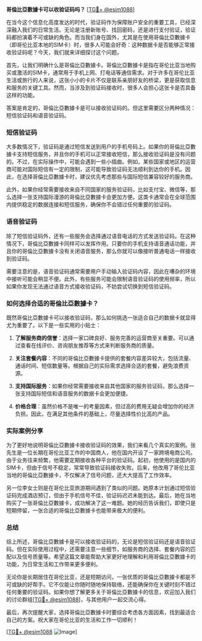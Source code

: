 **哥倫比亞數據卡可以收验证码吗？** [[TG💪+ @esim1088](https://t.me/s/esim1088)]

在当今这个信息化高度发达的时代，验证码作为保障账户安全的重要工具，已经深深融入我们的日常生活。无论是注册新账号、找回密码，还是进行支付验证，验证码都扮演着不可或缺的角色。而当我们身在国外，尤其是在使用哥倫比亞數據卡（即哥伦比亚本地的SIM卡）时，很多人可能会好奇：这种数据卡是否能够正常接收验证码呢？今天，我们就来详细探讨这个问题。

首先，让我们明确什么是哥倫比亞數據卡。哥倫比亞數據卡是指在哥伦比亚当地购买或激活的SIM卡，通常用于手机上网、打电话等通信需求。对于许多在哥伦比亚生活或旅行的人来说，这张小小的卡片不仅是联系亲朋好友的桥梁，更是获取信息和服务的关键工具。然而，当涉及到验证码接收时，很多人会担心这张卡是否具备这样的功能。

答案是肯定的，哥倫比亞數據卡是可以接收验证码的。但这里需要区分两种情况：短信验证码和语音验证码。

### 短信验证码

大多数情况下，验证码是通过短信发送到用户的手机号码上。如果你的哥倫比亞數據卡支持短信服务，并且你的手机可以正常接收短信，那么接收验证码是没有问题的。不过，在实际操作中，可能会遇到一些小插曲。例如，某些国家或地区的运营商可能对国际短信有一定的限制，这可能导致验证码无法顺利到达你的手机。因此，在选择哥倫比亞數據卡时，建议优先考虑那些与国际短信兼容较好的服务商。

此外，如果你经常需要接收来自不同国家的服务验证码，比如支付宝、微信等，那么选择一张支持国际漫游的哥倫比亞數據卡会更加方便。这类卡通常会在全球范围内提供稳定的数据连接和短信服务，确保你不会错过任何重要的验证码。

### 语音验证码

除了短信验证码外，还有一些服务会选择通过语音电话的方式发送验证码。在这种情况下，哥倫比亞數據卡同样可以发挥作用。只要你的手机支持语音通话功能，并且你的哥倫比亞數據卡没有关闭语音服务，那么你就可以像接听普通电话一样接收到验证码。

需要注意的是，语音验证码通常需要用户手动输入验证码内容，因此在嘈杂的环境中接听可能会稍显不便。此外，有些服务可能会限制语音验证码的使用频率，所以如果你发现无法通过语音方式接收验证码，不妨尝试切换到短信验证码。

### 如何选择合适的哥倫比亞數據卡？

既然哥倫比亞數據卡可以接收验证码，那么如何挑选一张适合自己的数据卡就显得尤为重要了。以下是一些实用的小贴士：

1. **了解服务商的信誉**：选择一家口碑良好、服务完善的运营商至关重要。可以通过查看在线评价、咨询朋友推荐等方式来判断服务商的质量。
   
2. **关注套餐内容**：不同的哥倫比亞數據卡提供的套餐内容差异较大，包括流量、通话时间、短信数量等。根据自己的实际需求选择合适的套餐，避免浪费资源。

3. **支持国际服务**：如果你经常需要接收来自其他国家的服务验证码，那么选择一张支持国际短信和语音服务的数据卡会更加便捷。

4. **价格合理**：虽然价格不是唯一的考量因素，但过高的费用无疑会增加你的经济负担。因此，在满足其他条件的基础上，尽量选择性价比高的产品。

### 实际案例分享

为了更好地说明哥倫比亞數據卡接收验证码的效果，我们来看几个真实的案例。张先生是一位长期在哥伦比亚工作的中国商人，他在国内开设了一家跨境电商公司。由于业务往来频繁，他需要定期接收各种平台的验证码。起初，他使用的是国内的SIM卡，但由于信号不稳定，常常导致验证码接收失败。后来，他改用了哥伦比亚当地的哥倫比亞數據卡，不仅解决了信号问题，还大大提高了工作效率。

另一位李女士则是在哥伦比亚旅游期间遇到了类似的问题。她原本计划通过短信验证码完成酒店预订，但由于手机信号不佳，验证码迟迟未能到达。最后，她在当地购买了一张哥倫比亞數據卡，成功解决了这一难题。她的经历告诉我们，即使只是短期停留，一张合适的哥倫比亞數據卡也能带来极大的便利。

### 总结

综上所述，哥倫比亞數據卡是可以接收验证码的，无论是短信验证码还是语音验证码。但在实际使用过程中，还需要注意一些细节，如服务商的选择、套餐内容的匹配以及信号质量等。希望这篇文章能帮助大家更好地理解和利用哥倫比亞數據卡的功能，为日常生活和工作带来更多便利。

无论你是长期居住在哥伦比亚，还是短期访问，一张优质的哥倫比亞數據卡都是不可或缺的好帮手。它不仅能让你随时随地保持联络，还能确保你在关键时刻不错过任何重要的验证码。如果你想了解更多关于哥倫比亞數據卡的信息，欢迎加入我们的讨论群组[[TG💪+ @esim1088](https://t.me/s/esim1088)]，与其他用户一起交流心得。

最后，再次提醒大家，选择哥倫比亞數據卡时要综合考虑各方面因素，找到最适合自己的方案。祝大家在哥伦比亚的生活和工作一切顺利！

[[TG💪+ @esim1088](https://t.me/s/esim1088) ![Image](https://i.postimg.cc/4NQfJmqS/Snipaste-2025-05-13-00-14-12.png)]